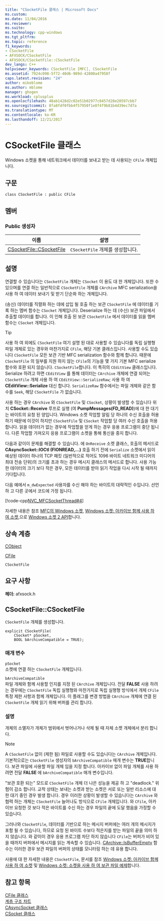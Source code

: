 ```yaml
---
title: "CSocketFile 클래스 | Microsoft Docs"
ms.custom: 
ms.date: 11/04/2016
ms.reviewer: 
ms.suite: 
ms.technology: cpp-windows
ms.tgt_pltfrm: 
ms.topic: reference
f1_keywords:
- CSocketFile
- AFXSOCK/CSocketFile
- AFXSOCK/CSocketFile::CSocketFile
dev_langs: C++
helpviewer_keywords: CSocketFile [MFC], CSocketFile
ms.assetid: 7924c098-5f72-40d6-989d-42800a47958f
caps.latest.revision: "24"
author: mikeblome
ms.author: mblome
manager: ghogen
ms.workload: cplusplus
ms.openlocfilehash: 48ab1428d2c02e51b02977c8457d28e20597cbb7
ms.sourcegitcommit: 8fa8fdf0fbb4f57950f1e8f4f9b81b4d39ec7d7a
ms.translationtype: MT
ms.contentlocale: ko-KR
ms.lasthandoff: 12/21/2017
---
```

# <a name="csocketfile-class"></a>CSocketFile 클래스
Windows 소켓을 통해 네트워크에서 데이터를 보내고 받는 데 사용되는 `CFile` 개체입니다.  
  
## <a name="syntax"></a>구문  
  
```  
class CSocketFile : public CFile  
```  
  
## <a name="members"></a>멤버  
  
### <a name="public-constructors"></a>Public 생성자  
  
|이름|설명|  
|----------|-----------------|  
|[CSocketFile::CSocketFile](#csocketfile)|`CSocketFile` 개체를 생성합니다.|  
  
## <a name="remarks"></a>설명  
 연결할 수 있습니다는 `CSocketFile` 개체는 `CSocket` 이 용도 대 한 개체입니다. 또한 수 있으며를 연결 하는 일반적으로 `CSocketFile` 개체를 `CArchive` MFC serialization을 사용 하 여 데이터 보내기 및 받기 단순화 하는 개체입니다.  
  
 (송신) 데이터를 직렬화 하는 데에 삽입 될 호출 하는 보관 `CSocketFile` 에 데이터를 기록 하는 멤버 함수는 `CSocket` 개체입니다. Deserialize 하는 데 (수신) 보관 파일에서 추출할 데이터를 합니다. 이 인해 호출 된 보관 `CSocketFile` 에서 데이터를 읽을 멤버 함수는 `CSocket` 개체입니다.  
  
> [!TIP]
>  사용 하 여 외에도 `CSocketFile` 여기 설명 된 대로 사용할 수 있습니다를 독립 실행형 파일 개체로 있는 경우와 마찬가지로 `CFile`, 해당 기본 클래스입니다. 사용할 수도 있습니다 `CSocketFile` 모든 보관 기반 MFC serialization 함수와 함께 합니다. 때문에 `CSocketFile` 의 일부를 지원 하지 않는 `CFile`의 기능을 몇 가지 기본 MFC serialize 함수와 호환 되지 않습니다. `CSocketFile`합니다. 이 특히의 `CEditView` 클래스입니다. Serialize 하려고 하면 `CEditView` 를 통해 데이터는 `CArchive` 개체에 연결 되어는 `CSocketFile` 개체 사용 하 여 `CEditView::SerializeRaw`; 사용 하 여 **CEditView::Serialize** 대신 합니다. `SerializeRaw` 함수에서는 파일 개체와 같은 함수를 `Seek`, 해당 `CSocketFile` 가 없습니다.  
  
 사용 하는 경우 `CArchive` 와 `CSocketFile` 및 `CSocket`, 상황이 발생할 수 있습니다 위치 **CSocket::Receive** 루프로 실행 (여 **PumpMessages(FD_READ)**)에 대 한 대기는 바이트의 요청 된 양입니다. Windows 소켓 작업할 알림 당 하나의 수신 호출을 허용 하기 때문에 이것이 하지만 `CSocketFile` 및 `CSocket` 작업할 당 여러 수신 호출을 허용 합니다. 읽을 데이터가 없는 경우에 작업할을 얻게 하는 경우 응용 프로그램이 중단 됩니다. 다른 작업할 가져오지 응용 프로그램이 소켓을 통해 통신을 중지 합니다.  
  
 다음과 같이이 문제를 해결할 수 있습니다. 에 `OnReceive` 소켓 클래스, 호출의 메서드로 **CAsyncSocket::IOCtl (FIONREAD,...)**  호출 하기 전에 `Serialize` 소켓에서 읽이 예상된 데이터 하나의 TCP 패킷 (일반적으로 적어도 1096 바이트 네트워크 미디어의 최대 전송 단위)의 크기를 초과 하는 경우 메시지 클래스의 메서드로 합니다. 사용 가능한 데이터의 크기 보다 작은 경우, 모든 데이터를 받아 읽기 작업을 다시 시작 될 때까지 기다립니다.  
  
 다음 예에서 `m_dwExpected` 사용자를 수신 해야 하는 바이트의 대략적인 수입니다. 선언 하 고 다른 곳에서 코드에 가정 됩니다.  
  
 [!code-cpp[NVC_MFCSocketThread#4](../../mfc/reference/codesnippet/cpp/csocketfile-class_1.cpp)]  
  
 자세한 내용은 참조 [MFC의 Windows 소켓](../../mfc/windows-sockets-in-mfc.md), [Windows 소켓: 아카이브 함께 사용 하 여 소켓](../../mfc/windows-sockets-using-sockets-with-archives.md),으로 [Windows 소켓 2 API](http://msdn.microsoft.com/library/windows/desktop/ms740673)합니다.  
  
## <a name="inheritance-hierarchy"></a>상속 계층  
 [CObject](../../mfc/reference/cobject-class.md)  
  
 [CFile](../../mfc/reference/cfile-class.md)  
  
 `CSocketFile`  
  
## <a name="requirements"></a>요구 사항  
 **헤더:** afxsock.h  
  
##  <a name="csocketfile"></a>CSocketFile::CSocketFile  
 `CSocketFile` 개체를 생성합니다.  
  
```  
explicit CSocketFile(
    CSocket* pSocket,  
    BOOL bArchiveCompatible = TRUE);
```  
  
### <a name="parameters"></a>매개 변수  
 `pSocket`  
 소켓에 연결 하는 `CSocketFile` 개체입니다.  
  
 `bArchiveCompatible`  
 파일 개체와 함께 사용할 인지를 지정 된 `CArchive` 개체입니다. 전달 **FALSE** 사용 하려는 경우에는 `CSocketFile` 독립 실행형와 마찬가지로 독립 실행형 방식에서 개체 `CFile` 특정 제한 사항과 함께 개체입니다. 이 플래그를 변경 방법을 `CArchive` 개체에 연결 된 `CSocketFile` 개체 읽기 위해 버퍼를 관리 합니다.  
  
### <a name="remarks"></a>설명  
 개체의 소멸자가 개체가 범위에서 벗어나거나 삭제 될 때 자체 소켓 개체에서 분리 합니다.  
  
> [!NOTE]
>  A `CSocketFile` 없이 (제한 됨) 파일로 사용할 수도 있습니다는 `CArchive` 개체입니다. 기본적으로는 `CSocketFile` 생성자의 `bArchiveCompatible` 매개 변수는 **TRUE**합니다. 보관 파일에 사용할 파일 개체 임을 지정 합니다. 아카이브 없이 파일 개체를 사용 하려면 전달 **FALSE** 에 `bArchiveCompatible` 매개 변수입니다.  
  
 "보관 호환 되는" 모드로 `CSocketFile` 개체 더 나은 성능을 제공 하 고 "deadlock." 위험이 감소 합니다. 교착 상태는 보내는 소켓과 받는 소켓은 서로 또는 일반 리소스에 대 한 대기 중인 경우 발생 합니다. 경우 이러한 상황이 발생할 수 있습니다는 `CArchive` 와 협력 하는 개체는 `CSocketFile` 늘어나도 방식으로 `CFile` 개체입니다. 와 `CFile`, 아카이브 요청한 것 보다 적은 바이트를 수신 하는 경우 파일의 끝에 도달 했음을 가정할 수 있습니다.  
  
 그러나와 `CSocketFile`, 데이터를 기반으로 하는 메시지 버퍼에는 여러 개의 메시지가 포함 될 수 있습니다, 하므로 요청 된 바이트 수보다 적은지를 받는 파일의 끝을 의미 하지 않습니다. 와 같이이 경우 응용 프로그램 차단 하지 않습니다 `CFile`는 버퍼가 비어 있을 때까지 버퍼에서 메시지를 읽는 계속할 수 있습니다. [CArchive::IsBufferEmpty](../../mfc/reference/carchive-class.md#isbufferempty) 함수는 이러한 경우 보관 파일의 버퍼의 상태를 모니터링 하는 데 유용 합니다.  
  
 사용에 대 한 자세한 내용은 `CSocketFile`, 문서를 참조 [Windows 소켓: 아카이브 함께 사용 하 여 소켓](../../mfc/windows-sockets-using-sockets-with-archives.md) 및 [Windows 소켓: 소켓을 사용 하 여 보관 파일 예제](../../mfc/windows-sockets-example-of-sockets-using-archives.md)합니다.  
  
## <a name="see-also"></a>참고 항목  
 [CFile 클래스](../../mfc/reference/cfile-class.md)   
 [계층 구조 차트](../../mfc/hierarchy-chart.md)   
 [CAsyncSocket 클래스](../../mfc/reference/casyncsocket-class.md)   
 [CSocket 클래스](../../mfc/reference/csocket-class.md)
